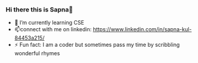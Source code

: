 ### Hi there this is Sapna👋

- 🌱 I’m currently learning CSE
- 📫connect with me on linkedin: https://www.linkedin.com/in/sapna-kul-84453a215/
- ⚡ Fun fact: I am a coder but sometimes pass my time by scribbling wonderful rhymes 
